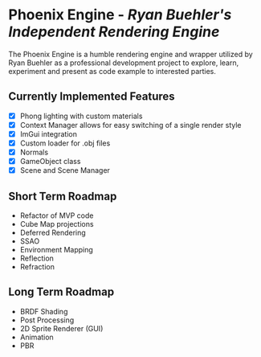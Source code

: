 # Phoenix Engine - *Ryan Buehler's Independent Rendering Engine*

The Phoenix Engine is a humble rendering engine and wrapper utilized by Ryan Buehler as a professional development project to explore, learn, experiment and present as code example to interested parties.

## Currently Implemented Features
- [X] Phong lighting with custom materials
- [x] Context Manager allows for easy switching of a single render style
- [x] ImGui integration
- [x] Custom loader for .obj files
- [x] Normals
- [x] GameObject class
- [x] Scene and Scene Manager

## Short Term Roadmap
* Refactor of MVP code
* Cube Map projections
* Deferred Rendering
* SSAO
* Environment Mapping
* Reflection
* Refraction

## Long Term Roadmap
* BRDF Shading
* Post Processing
* 2D Sprite Renderer (GUI)
* Animation
* PBR
